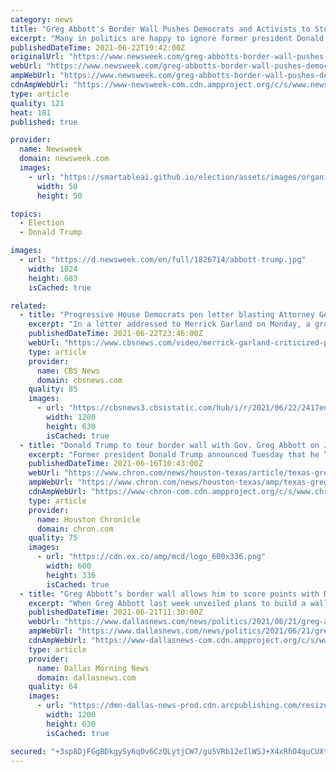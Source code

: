 ```yaml
---
category: news
title: "Greg Abbott's Border Wall Pushes Democrats and Activists to Stop Ignoring Trump"
excerpt: "Many in politics are happy to ignore former president Donald Trump now that he has been banished from most social media networks, but his return to the Texas border June 30 has led Latino groups and activists to mobilize against him once again."
publishedDateTime: 2021-06-22T19:42:00Z
originalUrl: "https://www.newsweek.com/greg-abbotts-border-wall-pushes-democrats-activists-stop-ignoring-trump-1602668"
webUrl: "https://www.newsweek.com/greg-abbotts-border-wall-pushes-democrats-activists-stop-ignoring-trump-1602668"
ampWebUrl: "https://www.newsweek.com/greg-abbotts-border-wall-pushes-democrats-activists-stop-ignoring-trump-1602668?amp=1"
cdnAmpWebUrl: "https://www-newsweek-com.cdn.ampproject.org/c/s/www.newsweek.com/greg-abbotts-border-wall-pushes-democrats-activists-stop-ignoring-trump-1602668?amp=1"
type: article
quality: 121
heat: 181
published: true

provider:
  name: Newsweek
  domain: newsweek.com
  images:
    - url: "https://smartableai.github.io/election/assets/images/organizations/newsweek.com-50x50.jpg"
      width: 50
      height: 50

topics:
  - Election
  - Donald Trump

images:
  - url: "https://d.newsweek.com/en/full/1826714/abbott-trump.jpg"
    width: 1024
    height: 683
    isCached: true

related:
  - title: "Progressive House Democrats pen letter blasting Attorney General Merrick Garland's handling of Trump-era cases"
    excerpt: "In a letter addressed to Merrick Garland on Monday, a group of progressive House Democrats criticized the U.S. attorney general for failing to reverse the \"weaponization and politicization\" of the Justice Department under the Trump administration."
    publishedDateTime: 2021-06-22T23:46:00Z
    webUrl: "https://www.cbsnews.com/video/merrick-garland-criticized-progressive-house-democrats-analysis-devlin-barrett/"
    type: article
    provider:
      name: CBS News
      domain: cbsnews.com
    quality: 85
    images:
      - url: "https://cbsnews3.cbsistatic.com/hub/i/r/2021/06/22/2417eded-e2cb-4b03-9aa7-0132c8256030/thumbnail/1200x630/ca78892bb8ae46ce825e766822da59c4/cbsn-fusion-progressive-house-democrats-pen-letter-blasting-attorney-general-merrick-garlands-handling-of-trump-era-cases-thumbnail-739492-640x360.jpg"
        width: 1200
        height: 630
        isCached: true
  - title: "Donald Trump to tour border wall with Gov. Greg Abbott on June 30"
    excerpt: "Former president Donald Trump announced Tuesday that he “accepted the invitation” to tour Texas’ southern border with Gov. Greg Abbott on June 30. “The Biden Administration inherited from me the strongest,"
    publishedDateTime: 2021-06-16T10:43:00Z
    webUrl: "https://www.chron.com/news/houston-texas/article/texas-greg-abbott-trump-border-wall-16251476.php"
    ampWebUrl: "https://www.chron.com/news/houston-texas/amp/texas-greg-abbott-trump-border-wall-16251476.php"
    cdnAmpWebUrl: "https://www-chron-com.cdn.ampproject.org/c/s/www.chron.com/news/houston-texas/amp/texas-greg-abbott-trump-border-wall-16251476.php"
    type: article
    provider:
      name: Houston Chronicle
      domain: chron.com
    quality: 75
    images:
      - url: "https://cdn.ex.co/amp/mcd/logo_600x336.png"
        width: 600
        height: 336
        isCached: true
  - title: "Greg Abbott’s border wall allows him to score points with Donald Trump’s base, be in 2024 mix"
    excerpt: "When Greg Abbott last week unveiled plans to build a wall along the nation’s southern border with Mexico, he showed that his aspirations are much"
    publishedDateTime: 2021-06-21T11:30:00Z
    webUrl: "https://www.dallasnews.com/news/politics/2021/06/21/greg-abbotts-border-wall-allows-him-to-score-points-with-donald-trumps-base-be-in-2024-mix/"
    ampWebUrl: "https://www.dallasnews.com/news/politics/2021/06/21/greg-abbotts-border-wall-allows-him-to-score-points-with-donald-trumps-base-be-in-2024-mix/?outputType=amp"
    cdnAmpWebUrl: "https://www-dallasnews-com.cdn.ampproject.org/c/s/www.dallasnews.com/news/politics/2021/06/21/greg-abbotts-border-wall-allows-him-to-score-points-with-donald-trumps-base-be-in-2024-mix/?outputType=amp"
    type: article
    provider:
      name: Dallas Morning News
      domain: dallasnews.com
    quality: 64
    images:
      - url: "https://dmn-dallas-news-prod.cdn.arcpublishing.com/resizer/7kznKkLNXvz47LTWriAGW3DXs-g=/1200x630/smart/filters:no_upscale()/cloudfront-us-east-1.images.arcpublishing.com/dmn/EZM3SXI2NZ5WR6ZAJNYPCGQ324.jpg"
        width: 1200
        height: 630
        isCached: true

secured: "+3sp8DjFGgBDkgySy6qOv6CzQLytjCW7/gu5VRb12eIlWSJ+X4xRhO4quCUXtZ67X7FNRQP0SkO0hxTERsXKw6qtJkg1kgCf8vBKHdDfeXVRVHK2wRumxbwBm5k+67wCeofw0sA0yS/eM+A9MC12xslyyjlR0efKTGYhGTHxEPOfkTgdaqoDrel9QqO7CouOyKRqUi5/OoU03wH92pMcsopl96kuKF49nKf+F7x7pDZ9TjN+MAmhaHaLV8Hp4DRT8QtsrVU/YBcw49HnnZmorp7zTezTLt6rWfndQxGzv72ZLD+GhHoWeqEliq89cuKtaHMYY6Zmgy/n/ZGXKSXwQwBztl2zO4D41yK9ngTThBM=;xsoltXFiTdeJ4bnw3DxcKA=="
---
```



